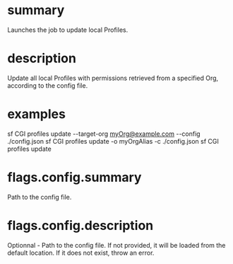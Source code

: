 # summary

Launches the job to update local Profiles.

# description

Update all local Profiles with permissions retrieved from a specified Org, according to the config file.

# examples

sf CGI profiles update --target-org myOrg@example.com --config ./config.json
sf CGI profiles update -o myOrgAlias -c ./config.json
sf CGI profiles update

# flags.config.summary

Path to the config file.

# flags.config.description

Optionnal - Path to the config file. If not provided, it will be loaded from the default location. If it does not exist, throw an error.
